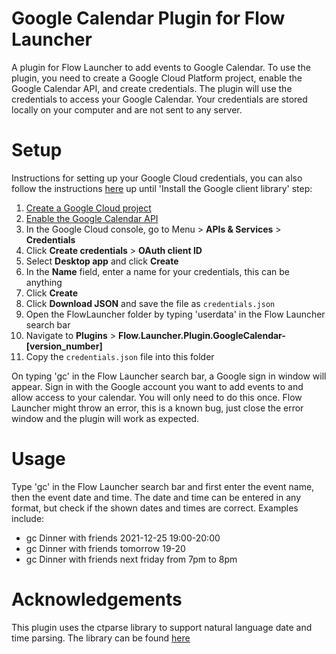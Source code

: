 # Google Calendar Plugin for Flow Launcher
A plugin for Flow Launcher to add events to Google Calendar. To use the plugin, you need to create a Google Cloud Platform project, enable the Google Calendar API, and create credentials. The plugin will use the credentials to access your Google Calendar. Your credentials are stored locally on your computer and are not sent to any server.

# Setup
Instructions for setting up your Google Cloud credentials, you can also follow the instructions [here](https://developers.google.com/calendar/api/quickstart/python) up until 'Install the Google client library' step:
1. [Create a Google Cloud project](https://developers.google.com/workspace/guides/create-project)
2. [Enable the Google Calendar API](https://developers.google.com/workspace/guides/create-project)
3. In the Google Cloud console, go to Menu > **APIs & Services** > **Credentials**
4. Click **Create credentials** > **OAuth client ID**
5. Select **Desktop app** and click **Create**
4. In the **Name** field, enter a name for your credentials, this can be anything
5. Click **Create**
6. Click **Download JSON** and save the file as `credentials.json`
7. Open the FlowLauncher folder by typing 'userdata' in the Flow Launcher search bar
8. Navigate to **Plugins** > **Flow.Launcher.Plugin.GoogleCalendar-[version_number]**
9. Copy the `credentials.json` file into this folder

On typing 'gc' in the Flow Launcher search bar, a Google sign in window will appear. Sign in with the Google account you want to add events to and allow access to your calendar. You will only need to do this once.
Flow Launcher might throw an error, this is a known bug, just close the error window and the plugin will work as expected.

# Usage
Type 'gc' in the Flow Launcher search bar and first enter the event name, then the event date and time. The date and time can be entered in any format, but check if the shown dates and times are correct. Examples include:
- gc Dinner with friends 2021-12-25 19:00-20:00
- gc Dinner with friends tomorrow 19-20
- gc Dinner with friends next friday from 7pm to 8pm

# Acknowledgements
This plugin uses the ctparse library to support natural language date and time parsing. The library can be found [here](https://github.com/comtravo/ctparse)